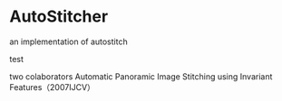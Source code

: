 # AutoStitcher
an implementation of autostitch

test

two colaborators
Automatic Panoramic Image Stitching using Invariant Features（2007IJCV）
